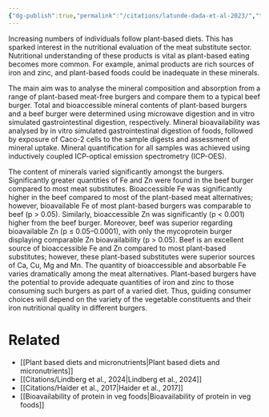 ```yaml
---
{"dg-publish":true,"permalink":"/citations/latunde-dada-et-al-2023/","tags":["health_nutrition","alternative_proteins"],"created":"2025-10-10T23:41:51.935+01:00","updated":"2025-10-12T14:58:18.118+01:00"}
---
```


Increasing numbers of individuals follow plant-based diets. This has sparked interest in the nutritional evaluation of the meat substitute sector. Nutritional understanding of these products is vital as plant-based eating becomes more common. For example, animal products are rich sources of iron and zinc, and plant-based foods could be inadequate in these minerals. 

The main aim was to analyse the mineral composition and absorption from a range of plant-based meat-free burgers and compare them to a typical beef burger. Total and bioaccessible mineral contents of plant-based burgers and a beef burger were determined using microwave digestion and in vitro simulated gastrointestinal digestion, respectively. Mineral bioavailability was analysed by in vitro simulated gastrointestinal digestion of foods, followed by exposure of Caco-2 cells to the sample digests and assessment of mineral uptake. Mineral quantification for all samples was achieved using inductively coupled ICP-optical emission spectrometry (ICP-OES). 

The content of minerals varied significantly amongst the burgers. Significantly greater quantities of Fe and Zn were found in the beef burger compared to most meat substitutes. Bioaccessible Fe was significantly higher in the beef compared to most of the plant-based meat alternatives; however, bioavailable Fe of most plant-based burgers was comparable to beef (p > 0.05). Similarly, bioaccessible Zn was significantly (p < 0.001) higher from the beef burger. Moreover, beef was superior regarding bioavailable Zn (p ≤ 0.05–0.0001), with only the mycoprotein burger displaying comparable Zn bioavailability (p > 0.05). Beef is an excellent source of bioaccessible Fe and Zn compared to most plant-based substitutes; however, these plant-based substitutes were superior sources of Ca, Cu, Mg and Mn. The quantity of bioaccessible and absorbable Fe varies dramatically among the meat alternatives. Plant-based burgers have the potential to provide adequate quantities of iron and zinc to those consuming such burgers as part of a varied diet. Thus, guiding consumer choices will depend on the variety of the vegetable constituents and their iron nutritional quality in different burgers.

# Related
- [[Plant based diets and micronutrients\|Plant based diets and micronutrients]]
- [[Citations/Lindberg et al., 2024\|Lindberg et al., 2024]]
- [[Citations/Haider et al., 2017\|Haider et al., 2017]]
- [[Bioavailability of protein in veg foods\|Bioavailability of protein in veg foods]]